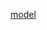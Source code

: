 [model]("https://o365tsukuba-my.sharepoint.com/:u:/g/personal/xie_chun_gu_u_tsukuba_ac_jp/EfJLqCJBYqNPm0TPW8cPFEcByFNgCv_j8W6_Jk8QzM7lOA?e=HkG00G")